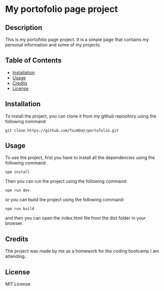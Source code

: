 # My portofolio page project
## Description
This is my portofolio page project. It is a simple page that contains my personal information and some of my projects.
## Table of Contents
* [Installation](#installation)
* [Usage](#usage)
* [Credits](#credits)
* [License](#license)
## Installation
To install the project, you can clone it from my github repository using the following command:
```
git clone https://github.com/TscHOat/portofolio.git
```
## Usage
To use the project, first you have to install all the dependencies using the following command:
```
npm install
```
Then you can run the project using the following command:
```
npm run dev
```
or you can build the project using the following command:
```
npm run build
```
and then you can open the index.html file from the dist folder in your browser.

## Credits
The project was made by me as a homework for the coding bootcamp I am attending.
## License
MIT License